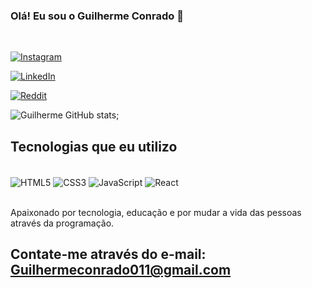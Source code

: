 ### Olá! Eu sou o Guilherme Conrado 👋
<div style="display: inline-block>"><br/>

[![Instagram](https://img.shields.io/badge/Instagram-E4405F?style=for-the-badge&logo=instagram&logoColor=white)](https://www.instagram.com/guilherme_conrad0/)

[![LinkedIn](https://img.shields.io/badge/LinkedIn-0077B5?style=for-the-badge&logo=linkedin&logoColor=white)](https://www.linkedin.com/in/guilherme-conrad011/)

[![Reddit](https://img.shields.io/badge/Reddit-FF4500?style=for-the-badge&logo=reddit&logoColor=white)](https://www.reddit.com/user/Guilherme_Conrad011)

![Guilherme GitHub stats](https://github-readme-stats.vercel.app/api?username=Conrad011&show_icons=true&theme=dracula);
</div>



## Tecnologias que eu utilizo 

<div style="display: inline-block>"><br/>
 <img align="center" alt="HTML5" src="https://img.shields.io/badge/HTML5-E34F26?style=for-the-badge&logo=html5&logoColor=white" />

  <img align="center" alt="CSS3" src="https://img.shields.io/badge/CSS3-1572B6?style=for-the-badge&logo=css3&logoColor=white" />

   <img align="center" alt="JavaScript" src="https://img.shields.io/badge/JavaScript-F7DF1E?style=for-the-badge&logo=javascript&logoColor=black" />

   <img align="center" alt="React" src="https://img.shields.io/badge/React-20232A?style=for-the-badge&logo=react&logoColor=61DAFB" />

</div></br>

Apaixonado por tecnologia, educação e por mudar a vida das pessoas através da programação.


## Contate-me através do e-mail: Guilhermeconrado011@gmail.com




